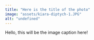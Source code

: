```yaml
---
title: "Here is the title of the photo"
image: "assets/kiara-diptych-1.JPG"
alt: "undefined"
---
```

Hello, this will be the image caption here!